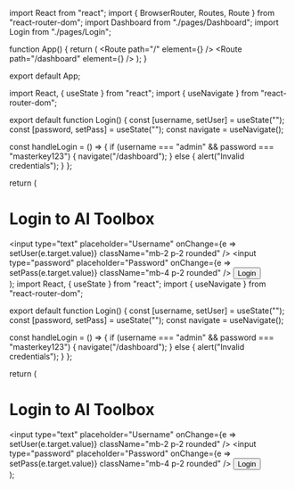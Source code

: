 import React from "react";
import { BrowserRouter, Routes, Route } from "react-router-dom";
import Dashboard from "./pages/Dashboard";
import Login from "./pages/Login";

function App() {
  return (
    <BrowserRouter>
      <Routes>
        <Route path="/" element={<Login />} />
        <Route path="/dashboard" element={<Dashboard />} />
      </Routes>
    </BrowserRouter>
  );
}

export default App;


import React, { useState } from "react";
import { useNavigate } from "react-router-dom";

export default function Login() {
  const [username, setUser] = useState("");
  const [password, setPass] = useState("");
  const navigate = useNavigate();

  const handleLogin = () => {
    if (username === "admin" && password === "masterkey123") {
      navigate("/dashboard");
    } else {
      alert("Invalid credentials");
    }
  };

  return (
    <div className="flex flex-col items-center justify-center h-screen bg-gray-900 text-white">
      <h1 className="text-3xl mb-4">Login to AI Toolbox</h1>
      <input type="text" placeholder="Username" onChange={e => setUser(e.target.value)} className="mb-2 p-2 rounded" />
      <input type="password" placeholder="Password" onChange={e => setPass(e.target.value)} className="mb-4 p-2 rounded" />
      <button onClick={handleLogin} className="bg-blue-500 px-4 py-2 rounded">Login</button>
    </div>
  );
import React, { useState } from "react";
import { useNavigate } from "react-router-dom";

export default function Login() {
  const [username, setUser] = useState("");
  const [password, setPass] = useState("");
  const navigate = useNavigate();

  const handleLogin = () => {
    if (username === "admin" && password === "masterkey123") {
      navigate("/dashboard");
    } else {
      alert("Invalid credentials");
    }
  };

  return (
    <div className="flex flex-col items-center justify-center h-screen bg-gray-900 text-white">
      <h1 className="text-3xl mb-4">Login to AI Toolbox</h1>
      <input type="text" placeholder="Username" onChange={e => setUser(e.target.value)} className="mb-2 p-2 rounded" />
      <input type="password" placeholder="Password" onChange={e => setPass(e.target.value)} className="mb-4 p-2 rounded" />
      <button onClick={handleLogin} className="bg-blue-500 px-4 py-2 rounded">Login</button>
    </div>
  );



